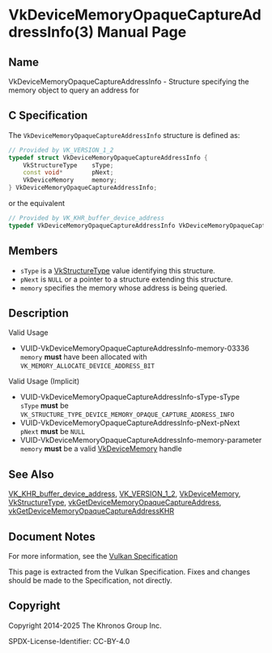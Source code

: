 # VkDeviceMemoryOpaqueCaptureAddressInfo(3) Manual Page

## Name

VkDeviceMemoryOpaqueCaptureAddressInfo - Structure specifying the memory object to query an address for



## [](#_c_specification)C Specification

The `VkDeviceMemoryOpaqueCaptureAddressInfo` structure is defined as:

```c++
// Provided by VK_VERSION_1_2
typedef struct VkDeviceMemoryOpaqueCaptureAddressInfo {
    VkStructureType    sType;
    const void*        pNext;
    VkDeviceMemory     memory;
} VkDeviceMemoryOpaqueCaptureAddressInfo;
```

or the equivalent

```c++
// Provided by VK_KHR_buffer_device_address
typedef VkDeviceMemoryOpaqueCaptureAddressInfo VkDeviceMemoryOpaqueCaptureAddressInfoKHR;
```

## [](#_members)Members

- `sType` is a [VkStructureType](https://registry.khronos.org/vulkan/specs/latest/man/html/VkStructureType.html) value identifying this structure.
- `pNext` is `NULL` or a pointer to a structure extending this structure.
- `memory` specifies the memory whose address is being queried.

## [](#_description)Description

Valid Usage

- [](#VUID-VkDeviceMemoryOpaqueCaptureAddressInfo-memory-03336)VUID-VkDeviceMemoryOpaqueCaptureAddressInfo-memory-03336  
  `memory` **must** have been allocated with `VK_MEMORY_ALLOCATE_DEVICE_ADDRESS_BIT`

Valid Usage (Implicit)

- [](#VUID-VkDeviceMemoryOpaqueCaptureAddressInfo-sType-sType)VUID-VkDeviceMemoryOpaqueCaptureAddressInfo-sType-sType  
  `sType` **must** be `VK_STRUCTURE_TYPE_DEVICE_MEMORY_OPAQUE_CAPTURE_ADDRESS_INFO`
- [](#VUID-VkDeviceMemoryOpaqueCaptureAddressInfo-pNext-pNext)VUID-VkDeviceMemoryOpaqueCaptureAddressInfo-pNext-pNext  
  `pNext` **must** be `NULL`
- [](#VUID-VkDeviceMemoryOpaqueCaptureAddressInfo-memory-parameter)VUID-VkDeviceMemoryOpaqueCaptureAddressInfo-memory-parameter  
  `memory` **must** be a valid [VkDeviceMemory](https://registry.khronos.org/vulkan/specs/latest/man/html/VkDeviceMemory.html) handle

## [](#_see_also)See Also

[VK\_KHR\_buffer\_device\_address](https://registry.khronos.org/vulkan/specs/latest/man/html/VK_KHR_buffer_device_address.html), [VK\_VERSION\_1\_2](https://registry.khronos.org/vulkan/specs/latest/man/html/VK_VERSION_1_2.html), [VkDeviceMemory](https://registry.khronos.org/vulkan/specs/latest/man/html/VkDeviceMemory.html), [VkStructureType](https://registry.khronos.org/vulkan/specs/latest/man/html/VkStructureType.html), [vkGetDeviceMemoryOpaqueCaptureAddress](https://registry.khronos.org/vulkan/specs/latest/man/html/vkGetDeviceMemoryOpaqueCaptureAddress.html), [vkGetDeviceMemoryOpaqueCaptureAddressKHR](https://registry.khronos.org/vulkan/specs/latest/man/html/vkGetDeviceMemoryOpaqueCaptureAddressKHR.html)

## [](#_document_notes)Document Notes

For more information, see the [Vulkan Specification](https://registry.khronos.org/vulkan/specs/latest/html/vkspec.html#VkDeviceMemoryOpaqueCaptureAddressInfo)

This page is extracted from the Vulkan Specification. Fixes and changes should be made to the Specification, not directly.

## [](#_copyright)Copyright

Copyright 2014-2025 The Khronos Group Inc.

SPDX-License-Identifier: CC-BY-4.0